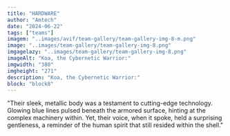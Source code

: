 ```yaml
---
title: "HARDWARE"
author: "Amtech"
date: "2024-06-22"
tags: ["teams"]
imagem: "..images/avif/team-gallery/team-gallery-img-8-m.png"
image: "..images/team-gallery/team-gallery-img-8.png"
imgagelazy: "..images/team-gallery/team-gallery-img-8.png"
imageAlt: "Koa, the Cybernetic Warrior:"
imgwidth: "380"
imgheight: "271"
description: "Koa, the Cybernetic Warrior:"
block: "block8"
---
```


"Their sleek, metallic body was a testament to cutting-edge technology. Glowing blue lines pulsed beneath the armored surface, hinting at the complex machinery within. Yet, their voice, when it spoke, held a surprising gentleness, a reminder of the human spirit that still resided within the shell."
